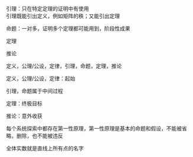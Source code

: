 引理：只在特定定理的证明中有使用  
引理既能引出定义，例如矩阵的秩；又能引出定理  
  
命题：一对多，证明多个定理都可能用到，阶段性成果  
  
定理  
  
推论  
  
定义，公理/公设，定律，引理，命题，定理，推论  
  
定义，公理/公设，定律：起始  
  
引理，命题属于中间过程  
  
定理：终极目标  
  
推论：意外收获  
  
每个系统探索中都存在第一性原理，第一性原理是基本的命题和假设，不能被省略，删除，也不能被违反  
  
全体实数就是直线上所有点的名字  
  
